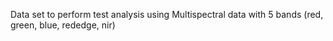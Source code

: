 Data set to perform test analysis using Multispectral data with 5 bands (red, green, blue, rededge, nir)
